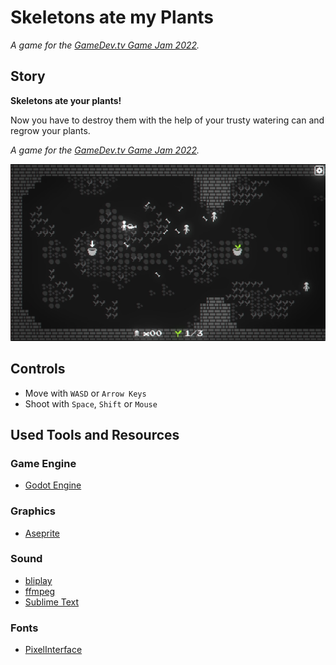 # Skeletons ate my Plants

*A game for the [GameDev.tv Game Jam 2022](https://itch.io/jam/gamedevtv-jam-20229).*

## Story

**Skeletons ate your plants!**

Now you have to destroy them with the help of your trusty watering can and regrow your plants.

*A game for the [GameDev.tv Game Jam 2022](https://itch.io/jam/gamedevtv-jam-2022).*

![Screenshot](images/screenshot.jpg)

## Controls

- Move with `WASD` or  `Arrow Keys`
- Shoot with `Space`, `Shift` or `Mouse`

## Used Tools and Resources

### Game Engine

- [Godot Engine](https://godotengine.org)

### Graphics

- [Aseprite](https://www.aseprite.org)

### Sound

- [bliplay](https://github.com/detomon/bliplay)
- [ffmpeg](https://ffmpeg.org)
- [Sublime Text](https://www.sublimetext.com)

### Fonts

- [PixelInterface](https://github.com/rakkarage/PixelInterface)
 